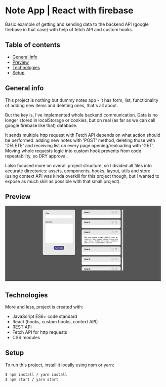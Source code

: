 # Note App | React with firebase

Basic example of getting and sending data to the backend API (google firebase in that case) with help of fetch API and custom hooks.

## Table of contents

- [General info](#general-info)
- [Preview](#preview)
- [Technologies](#technologies)
- [Setup](#setup)

## General info

This project is nothing but dummy notes app - it has form, list, functionality of adding new items and deleting ones, that's all about.

But the key is, I've implemented whole backend communication. Data is no longer stored in localStorage or cookies, but on real (as far as we can call google firebase like that) database.

It sends multiple http request with Fetch API depends on what action should be performed: adding new notes with 'POST' method, deleting those with 'DELETE' and receiving list on every page opening/realoading with 'GET'. Moving whole requests logic into custom hook prevents from code repeatability, so DRY approval.

I also focused more on overall project structure, so I divided all files into accurate directories: assets, components, hooks, layout, utils and store (using context API was kinda overkill for this project though, but I wanted to expose as much skill as possible with that small project).

## Preview

![Page preview](./src/assets/preview.jpg)

## Technologies

More and less, project is created with:

- JavaScript ES6+ code standard
- React (hooks, custom hooks, context API)
- REST API
- Fetch API for http requests
- CSS modules

## Setup

To run this project, install it locally using npm or yarn:

```
$ npm install / yarn install
$ npm start / yarn start
```
